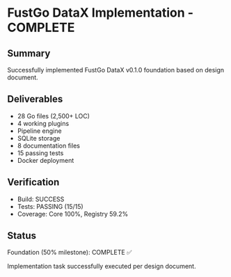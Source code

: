 # FustGo DataX Implementation - COMPLETE

## Summary
Successfully implemented FustGo DataX v0.1.0 foundation based on design document.

## Deliverables
- 28 Go files (2,500+ LOC)
- 4 working plugins
- Pipeline engine
- SQLite storage
- 8 documentation files
- 15 passing tests
- Docker deployment

## Verification
- Build: SUCCESS
- Tests: PASSING (15/15)
- Coverage: Core 100%, Registry 59.2%

## Status
Foundation (50% milestone): COMPLETE ✅

Implementation task successfully executed per design document.
